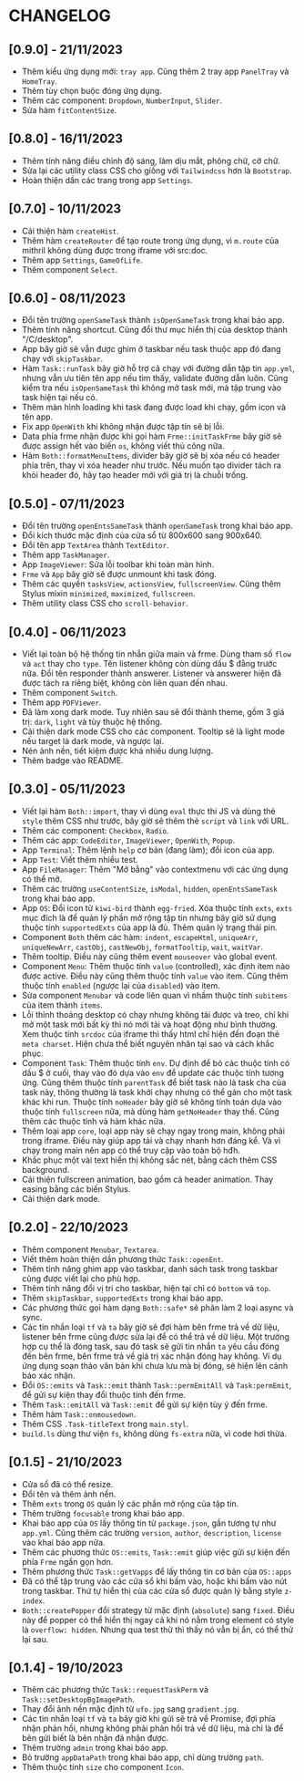 # CHANGELOG

## [0.9.0] - 21/11/2023

- Thêm kiểu ứng dụng mới: `tray app`. Cũng thêm 2 tray app `PanelTray` và `HomeTray`.
- Thêm tùy chọn buộc đóng ứng dụng.
- Thêm các component: `Dropdown`, `NumberInput`, `Slider`.
- Sửa hàm `fitContentSize`.

## [0.8.0] - 16/11/2023

- Thêm tính năng điều chỉnh độ sáng, làm dịu mắt, phông chữ, cỡ chữ.
- Sửa lại các utility class CSS cho giống với `Tailwindcss` hơn là `Bootstrap`.
- Hoàn thiện dần các trang trong app `Settings`.

## [0.7.0] - 10/11/2023

- Cải thiện hàm `createHist`.
- Thêm hàm `createRouter` để tạo route trong ứng dụng, vì `m.route` của mithril không dùng được trong iframe với src:doc.
- Thêm app `Settings`, `GameOfLife`.
- Thêm component `Select`.

## [0.6.0] - 08/11/2023

- Đổi tên trường `openSameTask` thành `isOpenSameTask` trong khai báo app.
- Thêm tính năng shortcut. Cũng đổi thư mục hiển thị của desktop thành "/C/desktop".
- App bây giờ sẽ vẫn được ghim ở taskbar nếu task thuộc app đó đang chạy với `skipTaskbar`.
- Hàm `Task::runTask` bây giờ hỗ trợ cả chạy với đường dẫn tập tin `app.yml`, nhưng vẫn ưu tiên tên app nếu tìm thấy, validate đường dẫn luôn. Cũng kiểm tra nếu `isOpenSameTask` thì không mở task mới, mà tập trung vào task hiện tại nếu có.
- Thêm màn hình loading khi task đang được load khi chạy, gồm icon và tên app.
- Fix app `OpenWith` khi không nhận được tập tin sẽ bị lỗi.
- Data phía frme nhận được khi gọi hàm `Frme::initTaskFrme` bây giờ sẽ được assign hết vào biến `os`, không viết thủ công nữa.
- Hàm `Both::formatMenuItems`, divider bây giờ sẽ bị xóa nếu có header phía trên, thay vì xóa header như trước. Nếu muốn tạo divider tách ra khỏi header đó, hãy tạo header mới với giá trị là chuỗi trống.

## [0.5.0] - 07/11/2023

- Đổi tên trường `openEntsSameTask` thành `openSameTask` trong khai báo app.
- Đổi kích thước mặc định của cửa sổ từ 800x600 sang 900x640.
- Đổi tên app `TextArea` thành `TextEditor`.
- Thêm app `TaskManager`.
- App `ImageViewer`: Sửa lỗi toolbar khi toàn màn hình.
- `Frme` và `App` bây giờ sẽ được unmount khi task đóng.
- Thêm các quyền `tasksView`, `actionsView`, `fullscreenView`. Cũng thêm Stylus mixin `minimized`, `maximized`, `fullscreen`.
- Thêm utility class CSS cho `scroll-behavior`.

## [0.4.0] - 06/11/2023

- Viết lại toàn bộ hệ thống tin nhắn giữa main và frme. Dùng tham số `flow` và `act` thay cho `type`. Tên listener không còn dùng dấu $ đằng trước nữa. Đổi tên responder thành answerer. Listener và answerer hiện đã được tách ra riêng biệt, không còn liên quan đến nhau.
- Thêm component `Switch`.
- Thêm app `PDFViewer`.
- Đã làm xong dark mode. Tuy nhiên sau sẽ đổi thành theme, gồm 3 giá trị: `dark`, `light` và tùy thuộc hệ thống.
- Cải thiện dark mode CSS cho các component. Tooltip sẽ là light mode nếu target là dark mode, và ngược lại.
- Nén ảnh nền, tiết kiệm được khá nhiều dung lượng.
- Thêm badge vào README.

## [0.3.0] - 05/11/2023

- Viết lại hàm `Both::import`, thay vì dùng `eval` thực thi JS và dùng thẻ `style` thêm CSS như trước, bây giờ sẽ thêm thẻ `script` và `link` với URL.
- Thêm các component: `Checkbox`, `Radio`.
- Thêm các app: `CodeEditor`, `ImageViewer`, `OpenWith`, `Popup`.
- App `Terminal`: Thêm lệnh `help` cơ bản (đang làm); đổi icon của app.
- App `Test`: Viết thêm nhiều test.
- App `FileManager`: Thêm "Mở bằng" vào contextmenu với các ứng dụng có thể mở.
- Thêm các trường `useContentSize`, `isModal`, `hidden`, `openEntsSameTask` trong khai báo app.
- App `OS`: Đổi icon từ `kiwi-bird` thành `egg-fried`. Xóa thuộc tính `exts`, `exts` mục đích là để quản lý phần mở rộng tập tin nhưng bây giờ sử dụng thuộc tính `supportedExts` của app là đủ. Thêm quản lý trạng thái pin.
- Component `Both` thêm các hàm: `indent`, `escapeHtml`, `uniqueArr`, `uniqueNewArr`, `castObj`, `castNewObj`, `formatTooltip`, `wait`, `waitVar`.
- Thêm tooltip. Điều này cũng thêm event `mouseover` vào global event.
- Component `Menu`: Thêm thuộc tính `value` (controlled), xác định item nào được active. Điều này cũng thêm thuộc tính `value` vào item. Cũng thêm thuộc tính `enabled` (ngược lại của `disabled`) vào item.
- Sửa component `Menubar` và code liên quan vì nhầm thuộc tính `subitems` của item thành `items`.
- Lỗi thỉnh thoảng desktop có chạy nhưng không tải được và treo, chỉ khi mở một task mới bất kỳ thì nó mới tải và hoạt động như bình thường. Xem thuộc tính `srcdoc` của iframe thì thấy html chỉ hiện đến đoạn thẻ `meta charset`. Hiện chưa thể biết nguyên nhân tại sao và cách khắc phục.
- Component `Task`: Thêm thuộc tính `env`. Dự định để bỏ các thuộc tính có dấu $ ở cuối, thay vào đó dựa vào `env` để update các thuộc tính tương ứng. Cũng thêm thuộc tính `parentTask` để biết task nào là task cha của task này, thông thường là task khởi chạy nhưng có thể gán cho một task khác khi run. Thuộc tính `noHeader` bây giờ sẽ không tính toán dựa vào thuộc tính `fullscreen` nữa, mà dùng hàm `getNoHeader` thay thế. Cũng thêm các thuộc tính và hàm khác nữa.
- Thêm loại app `core`, loại app này sẽ chạy ngay trong main, không phải trong iframe. Điều này giúp app tải và chạy nhanh hơn đáng kể. Và vì chạy trong main nên app có thể truy cập vào toàn bộ hđh.
- Khắc phục một vài text hiển thị không sắc nét, bằng cách thêm CSS background.
- Cải thiện fullscreen animation, bao gồm cả header animation. Thay easing bằng các biến Stylus.
- Cải thiện dark mode.

## [0.2.0] - 22/10/2023

- Thêm component `Menubar`, `Textarea`.
- Viết thêm hoàn thiện dần phương thức `Task::openEnt`.
- Thêm tính năng ghim app vào taskbar, danh sách task trong taskbar cũng được viết lại cho phù hợp.
- Thêm tính năng đổi vị trí cho taskbar, hiện tại chỉ có `bottom` và `top`.
- Thêm `skipTaskbar`, `supportedExts` trong khai báo app.
- Các phương thức gọi hàm dạng `Both::safe*` sẽ phân làm 2 loại async và sync.
- Các tin nhắn loại `tf` và `ta` bây giờ sẽ đợi hàm bên frme trả về dữ liệu, listener bên frme cũng được sửa lại để có thể trả về dữ liệu. Một trường hợp cụ thể là đóng task, sau đó task sẽ gửi tin nhắn `ta` yêu cầu đóng đến bên frme, bên frme trả về giá trị xác nhận đóng hay không. Ví dụ ứng dụng soạn thảo văn bản khi chưa lưu mà bị đóng, sẽ hiện lên cảnh báo xác nhận.
- Đổi `OS::emits` và `Task::emit` thành `Task::permEmitAll` và `Task:permEmit`, để gửi sự kiện thay đổi thuộc tính đến frme.
- Thêm `Task::emitAll` và `Task::emit` để gửi sự kiện tùy ý đến frme.
- Thêm hàm `Task::onmousedown`.
- Thêm CSS `.Task-titleText` trong `main.styl`.
- `build.ls` dùng thư viện `fs`, không dùng `fs-extra` nữa, vì code hơi thừa.

## [0.1.5] - 21/10/2023

- Cửa sổ đã có thể resize.
- Đổi tên và thêm ảnh nền.
- Thêm `exts` trong `OS` quản lý các phần mở rộng của tập tin.
- Thêm trường `focusable` trong khai báo app.
- Khai báo app của `OS` lấy thông tin từ `package.json`, gần tương tự như `app.yml`. Cũng thêm các trường `version`, `author`, `description`, `license` vào khai báo app nữa.
- Thêm các phương thức `OS::emits`, `Task::emit` giúp việc gửi sự kiện đến phía `Frme` ngắn gọn hơn.
- Thêm phương thức `Task::getVapps` để lấy thông tin cơ bản của `OS::apps`
- Đã có thể tập trung vào các cửa sổ khi bấm vào, hoặc khi bấm vào nút trong taskbar. Thứ tự hiển thị của các cửa sổ được quản lý bằng style `z-index`.
- `Both::createPopper` đổi strategy từ mặc định (`absolute`) sang `fixed`. Điều này để popper có thể hiển thị ngay cả khi nó nằm trong element có style là `overflow: hidden`. Nhưng qua test thử thì thấy nó vẫn bị ẩn, có thể thử lại sau.

## [0.1.4] - 19/10/2023

- Thêm các phương thức `Task::requestTaskPerm` và `Task::setDesktopBgImagePath`.
- Thay đổi ảnh nền mặc định từ `ufo.jpg` sang `gradient.jpg`.
- Các tin nhắn loại `tf` và `ta` bây giờ khi gửi sẽ trả về Promise, đợi phía nhận phản hồi, nhưng không phải phản hồi trả về dữ liệu, mà chỉ là để bên gửi biết là bên nhận đã nhận được.
- Thêm trường `admin` trong khai báo app.
- Bỏ trường `appDataPath` trong khai báo app, chỉ dùng trường `path`.
- Thêm thuộc tính `size` cho component `Icon`.
